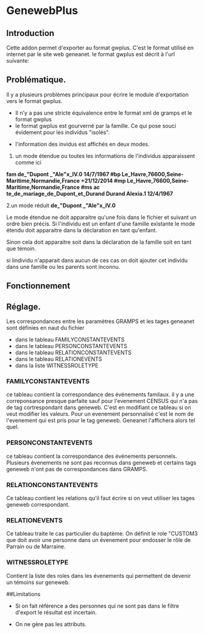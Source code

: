 
# GenewebPlus

## Introduction
Cette addon permet d'exporter au format gwplus. C'est le format utilisé en internet par le site web geneanet.
le format gwplus est décrit à l'url suivante: 

## Problématique.
Il y a plusieurs problèmes principaux pour écrire le module d'exportation vers le format gwplus.
+ Il n'y a pas une stricte équivalence entre le format xml de gramps et le format gwplus
+ le format gwplus est gourverné par la famille. Ce qui pose souci évidement pour les individus "isolés".
* l'information des invidus est affichés en deux modes.
1. un mode étendue ou toutes les informations de l'individus apparaissent comme ici
 
**fam de_"Dupont _"Ale"x_IV.0  14/7/1967 #bp Le_Havre,76600,Seine-Maritime,Normandie,France +21/12/2014 #mp Le_Havre,76600,Seine-Maritime,Normandie,France #ms ac
te_de_mariage_de_Dupont_et_Durand Durand Alexia.1 12/4/1967**

2.un mode réduit 
**de_"Dupont _"Ale"x_IV.0**

Le mode étendue ne doit apparaitre qu'une fois dans le fichier et suivant un ordre bien précis.
Si l'individu est un enfant d'une famille existante le mode étendu doit apparaitre dans la déclaration en tant qu'enfant.

Sinon cela doit apparaitre soit dans la déclaration de la famille soit en tant que témoin.

si lindividu n'apparait dans aucun de ces cas on doit ajouter cet individu dans une famille ou les parents sont inconnu.
## Fonctionnement


## Réglage.

Les correspondances entre les paramètres GRAMPS et les tages geneanet sont définies en naut du fichier
* dans le tableau FAMILYCONSTANTEVENTS
* dans le tableau PERSONCONSTANTEVENTS
* dans le tableau RELATIONCONSTANTEVENTS
* dans le tableau RELATIONEVENTS
* dans la liste WITNESSROLETYPE

### FAMILYCONSTANTEVENTS
ce tableau contient la correspondance des événements familaux. 
il y a une correponsance presque parfaite sauf pour l'evenement CENSUS qui n'a pas de tag cortrespondant dans geneweb. C'est en modifiant ce tableau si on veut modifier les valeurs.
Pour un evenement personnalisé c'est le nom de l'evenement qui est pris pour le tag geneweb. Geneanet l'affichera alors tel quel.


### PERSONCONSTANTEVENTS
ce tableau contient la correspondance des événements personnels.
Plusieurs évenements ne sont pas reconnus dans geneweb et certains tags geneweb n'ont pas de correspondances dans GRAMPS.

### RELATIONCONSTANTEVENTS
Ce tableau contient les relations qu'il faut écrire si on veut utiliser les tages geneweb correspondant.

### RELATIONEVENTS
Ce tableau traite le cas particulier du baptème. On définit le role "CUSTOM3 que doit avoir une personne dans un évenement pour endosser le rôle de Parrain ou de Marraine.

### WITNESSROLETYPE
Contient la liste des roles dans les évenements qui permettent de devenir un témoins sur geneweb.


##Limitations

+ Si on fait référence a des personnes qui ne sont pas dans le filtre d'export le résultat est incertain.
* On ne gère pas les attributs.
